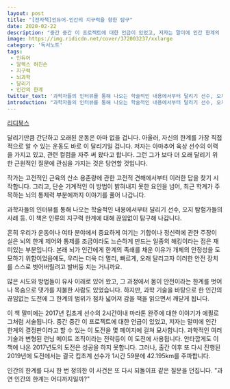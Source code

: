```yaml
---
layout: post
title: "[전자책]인듀어-인간의 지구력을 향한 탐구"
date: 2020-02-22
description: "중간 중간 이 프로젝트에 대한 언급이 있었고, 저자는 말미에 인간 한계의 결정판이라고 할 수 있는 이 도전을 몇 페이지에 걸쳐 묘사합니다. 과학적인 여러 기술과 변형된 런닝 메이트 조직이라는 전략등이 이 도전에 사용됩니다."
image: https://img.ridicdn.net/cover/372003237/xxlarge
category: '독서노트'
tags: 
 - 인듀어
 - 알렉스 허친슨
 - 지구력
 - 뇌과학
 - 달리기
 - 인간의 한계
twitter_text: '과학자들의 인터뷰를 통해 나오는 학술적인 내용에서부터 달리기 선수, 오지 탐험가들의 사례 등. 이 책은 인류의 지구력 한계에 대해 끊임없이 탐구해 나갑니다.'
introduction: "과학자들의 인터뷰를 통해 나오는 학술적인 내용에서부터 달리기 선수, 오지 탐험가들의 사례 등. 이 책은 인류의 지구력 한계에 대해 끊임없이 탐구해 나갑니다."
---
```

[리디북스](https://ridibooks.com/v2/Detail?id=372003237)

달리기만큼 간단하고 오래된 운동은 아마 없을 겁니다. 아울러, 자신의 한계를 가장 직접적으로 알 수 있는 운동도 바로 이 달리기일 겁니다. 저자는 아마추어 육상 선수의 이력을 가지고 있고, 관련 컬럼을 자주 써 왔다고 합니다. 그런 그가 보다 더 오래 달리기 위한 근원적인 질문에 관심을 가지는 것은 당연할 것입니다.

작가는 고전적인 근육의 산소 용존량에 관한 고전적 견해에서부터 이러한 답을 찾기 시작합니다. 그리고, 단순 기계적인 이 방법이 밝혀내지 못한 요인을 넘어, 최근 학계가 주목하는 뇌의 통제력 부분에까지 이야기를 풀어 나갑니다.

과학자들의 인터뷰를 통해 나오는 학술적인 내용에서부터 달리기 선수, 오지 탐험가들의 사례 등. 이 책은 인류의 지구력 한계에 대해 끊임없이 탐구해 나갑니다.

흔히 우리가 운동이나 여타 분야에서 중요하게 여기는 기합이나 정신력에 관한 주장이 실은 뇌의 한계 제어와 통제를 조금이라도 느슨하게 만드는 일종의 해킹이라는 점은 재미있는 부분입니다. 본래 뇌가 인간에게 한계의 족쇄를 채운 이유가 개체의 안정성을 도모하기 위함이었음에도, 우리는 더욱 더 멀리, 빠르게, 오래 달리고자 이러한 안전 장치를 스스로 벗어버릴려고 발버둥 치는 거니까요.

많은 시도와 방법들이 유사 이래로 있어 왔고, 그 과정에서 몸이 안전이라는 한계를 벗어나 목숨으로 댓가를 지불한 사람도 있었습니다. 하지만, 과학 기술을 바탕으로 한 인간의 끊임없는 도전에 그 한계의 범위가 점차 넓어져 감을 책을 읽으면서 깨닫게 됩니다.

이 책 말미에는 2017년 킵초계 선수의 2시간이내 마라톤 완주에 대한 이야기가 에필로그처럼 서술됩니다. 중간 중간 이 프로젝트에 대한 언급이 있었고, 저자는 말미에 인간 한계의 결정판이라고 할 수 있는 이 도전을 몇 페이지에 걸쳐 묘사합니다. 과학적인 여러 기술과 변형된 런닝 메이트 조직이라는 전략등이 이 도전에 사용됩니다. 안타깝게도 이 책에 나온 2017년도의 도전은 성공을 하지 못합니다. 그러나, 출간 이후 또 다시 진행된 2019년에 도전에서는 결국 킵초계 선수가 1시간 59분에 42.195km를 주파합니다.

인간의 한계를 다시 한 번 정의한 이 사건은 또 다시 되돌이표 같은 질문을 던집니다.
"과연 인간의 한계는 어디까지일까?"